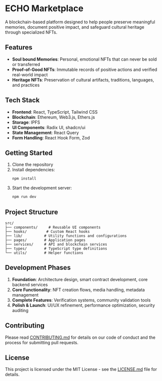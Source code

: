 # ECHO Marketplace

A blockchain-based platform designed to help people preserve meaningful memories, document positive impact, and safeguard cultural heritage through specialized NFTs.

## Features

- **Soul bound Memories**: Personal, emotional NFTs that can never be sold or transferred
- **Proof-of-Good NFTs**: Immutable records of positive actions and verified real-world impact
- **Heritage NFTs**: Preservation of cultural artifacts, traditions, languages, and practices

## Tech Stack

- **Frontend**: React, TypeScript, Tailwind CSS
- **Blockchain**: Ethereum, Web3.js, Ethers.js
- **Storage**: IPFS
- **UI Components**: Radix UI, shadcn/ui
- **State Management**: React Query
- **Form Handling**: React Hook Form, Zod

## Getting Started

1. Clone the repository
2. Install dependencies:
   ```bash
   npm install
   ```
3. Start the development server:
   ```bash
   npm run dev
   ```

## Project Structure

```
src/
├── components/     # Reusable UI components
├── hooks/         # Custom React hooks
├── lib/          # Utility functions and configurations
├── pages/        # Application pages
├── services/     # API and blockchain services
├── types/        # TypeScript type definitions
└── utils/        # Helper functions
```

## Development Phases

1. **Foundation**: Architecture design, smart contract development, core backend services
2. **Core Functionality**: NFT creation flows, media handling, metadata management
3. **Complete Features**: Verification systems, community validation tools
4. **Polish & Launch**: UI/UX refinement, performance optimization, security auditing

## Contributing

Please read [CONTRIBUTING.md](CONTRIBUTING.md) for details on our code of conduct and the process for submitting pull requests.

## License

This project is licensed under the MIT License - see the [LICENSE.md](LICENSE.md) file for details.
